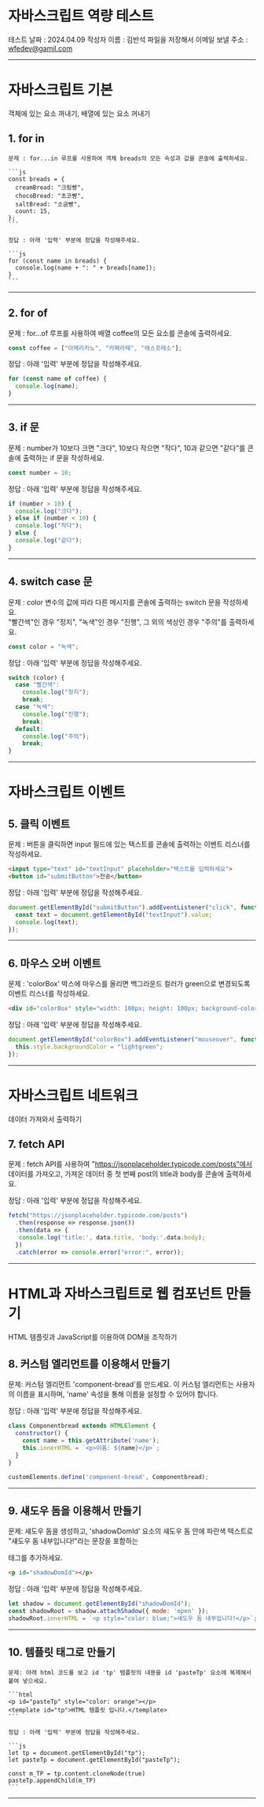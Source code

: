 # 자바스크립트 역량 테스트

테스트 날짜 : 2024.04.09
작성자 이름 : 김반석
파일을 저장해서 이메일 보낼 주소 : wfedev@gamil.com

----------------------------------------------------------------------

# 자바스크립트 기본
  객체에 있는 요소 꺼내기, 배열에 있는 요소 꺼내기

  ## 1. for in

    문제 : for...in 루프를 사용하여 객체 breads의 모든 속성과 값을 콘솔에 출력하세요.

    ```js
    const breads = {
      creamBread: "크림빵",
      chocoBread: "초코빵",
      saltBread: "소금빵",
      count: 15,
    };
    ```

    정답 : 아래 '입력' 부분에 정답을 작성해주세요.

    ```js
    for (const name in breads) {
      console.log(name + ": " + breads[name]);
    }
    ```

----------------------------------------------------------------------

  ## 2. for of

  문제 : for...of 루프를 사용하여 배열 coffee의 모든 요소를 콘솔에 출력하세요.

  ```js
  const coffee = ["아메리카노", "카페라떼", "에스프레소"];
  ```

  정답 : 아래 '입력' 부분에 정답을 작성해주세요.

  ```js
  for (const name of coffee) {
    console.log(name);
  }
  ```

----------------------------------------------------------------------

  ## 3. if 문
  
  문제 : number가 10보다 크면 "크다", 10보다 작으면 "작다", 10과 같으면 "같다"를 콘솔에 출력하는 if 문을 작성하세요.

  ```js
  const number = 10;
  ```

  정답 : 아래 '입력' 부분에 정답을 작성해주세요.

  ```js
  if (number > 10) {
    console.log("크다");
  } else if (number < 10) {
    console.log("작다");
  } else {
    console.log("같다");
  }
  ```

----------------------------------------------------------------------

  ## 4. switch case 문

  문제 : color 변수의 값에 따라 다른 메시지를 콘솔에 출력하는 switch 문을 작성하세요.  
  "빨간색"인 경우 "정지", "녹색"인 경우 "진행", 그 외의 색상인 경우 "주의"를 출력하세요.

  ```js
  const color = "녹색";
  ```

  정답 : 아래 '입력' 부분에 정답을 작성해주세요.

  ```js
  switch (color) {
    case "빨간색":
      console.log("정지");
      break;
    case "녹색":
      console.log("진행");
      break;
    default:
      console.log("주의");
      break;
  }
  ```

----------------------------------------------------------------------

# 자바스크립트 이벤트
  ## 5. 클릭 이벤트

  문제 : 버튼을 클릭하면 input 필드에 있는 텍스트를 콘솔에 출력하는 이벤트 리스너를 작성하세요.

  ```html
  <input type="text" id="textInput" placeholder="텍스트를 입력하세요">
  <button id="submitButton">전송</button>
  ```

  정답 : 아래 '입력' 부분에 정답을 작성해주세요.

  ```js
  document.getElementById("submitButton").addEventListener("click", function() {
    const text = document.getElementById("textInput").value;
    console.log(text);
  });
  ```

----------------------------------------------------------------------

  ## 6. 마우스 오버 이벤트

  문제 : 'colorBox' 박스에 마우스를 올리면 백그라운드 컬러가 green으로 변경되도록 이벤트 리스너를 작성하세요.

  ```html
  <div id="colorBox" style="width: 100px; height: 100px; background-color: blue;"></div>
  ```

  정답 : 아래 '입력' 부분에 정답을 작성해주세요.

  ```js
  document.getElementById("colorBox").addEventListener("mouseover", function() {
    this.style.backgroundColor = "lightgreen";
  });
  ```

----------------------------------------------------------------------

# 자바스크립트 네트워크
  데이터 가져와서 출력하기
  ## 7. fetch API

  문제 : fetch API를 사용하여 "https://jsonplaceholder.typicode.com/posts"에서 데이터를 가져오고, 가져온 데이터 중 첫 번째 post의 title과 body를 콘솔에 출력하세요.

  정답 : 아래 '입력' 부분에 정답을 작성해주세요.

  ```js
  fetch("https://jsonplaceholder.typicode.com/posts")
    .then(response => response.json())
    .then(data => {
     console.log('title:', data.title, 'body:',data.body);
    })
    .catch(error => console.error("error:", error));
  ```

----------------------------------------------------------------------

# HTML과 자바스크립트로 웹 컴포넌트 만들기
  HTML 템플릿과 JavaScript를 이용하여 DOM을 조작하기

  ## 8. 커스텀 엘리먼트를 이용해서 만들기

  문제: 커스텀 엘리먼트 'component-bread'를 만드세요. 이 커스텀 엘리먼트는 사용자의 이름을 표시하며, 'name' 속성을 통해 이름을 설정할 수 있어야 합니다.

  <component-bread name="치즈빵"></component-bread>

  정답 : 아래 '입력' 부분에 정답을 작성해주세요.

  ```js
  class Componentbread extends HTMLElement {
    constructor() {
      const name = this.getAttribute('name');
      this.innerHTML = `<p>이름: ${name}</p>`;
    }
  }

  customElements.define('component-bread', Componentbread);
  ```

----------------------------------------------------------------------

  ## 9. 섀도우 돔을 이용해서 만들기

  문제: 섀도우 돔을 생성하고, 'shadowDomId' 요소의 섀도우 돔 안에 파란색 텍스트로 "섀도우 돔 내부입니다!"라는 문장을 포함하는 <p> 태그를 추가하세요.

  ```html
  <p id="shadowDomId"></p>
  ```

  정답 : 아래 '입력' 부분에 정답을 작성해주세요.

  ```js
  let shadow = document.getElementById("shadowDomId");
  const shadowRoot = shadow.attachShadow({ mode: 'open' });
  shadowRoot.innerHTML = `<p style="color: blue;">섀도우 돔 내부입니다!</p>`;
  ```
  
----------------------------------------------------------------------

  ## 10. 템플릿 태그로 만들기

    문제: 아래 html 코드를 보고 id 'tp' 템플릿의 내용을 id 'pasteTp' 요소에 복제해서 붙여 넣으세요.

    ```html
    <p id="pasteTp" style="color: orange"></p>
    <template id="tp">HTML 템플릿 입니다.</template>
    ```

    정답 : 아래 '입력' 부분에 정답을 작성해주세요.

    ```js
    let tp = document.getElementById("tp");
    let pasteTp = document.getElementById("pasteTp");

    const m_TP = tp.content.cloneNode(true)
    pasteTp.appendChild(m_TP)
    ```

-------------------------------------------------------------
